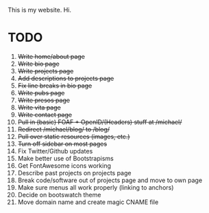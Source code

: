 This is my website.  Hi.

TODO
====

1. ~~Write home/about page~~
1. ~~Write bio page~~
1. ~~Write projects page~~
1. ~~Add descriptions to projects page~~
1. ~~Fix line breaks in bio page~~
1. ~~Write pubs page~~
1. ~~Write presos page~~
1. ~~Write vita page~~
1. ~~Write contact page~~
1. ~~Pull in (basic) FOAF + OpenID/(Headers) stuff at /michael/~~
1. ~~Redirect /michael/blog/ to /blog/~~
1. ~~Pull over static resources (images, etc.)~~
1. ~~Turn off sidebar on most pages~~
1. Fix Twitter/Github updates
1. Make better use of Bootstrapisms
1. Get FontAwesome icons working
1. Describe past projects on projects page
1. Break code/software out of projects page and move to own page
1. Make sure menus all work properly (linking to anchors)
1. Decide on bootswatch theme
1. Move domain name and create magic CNAME file
